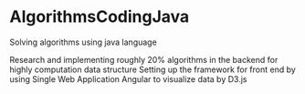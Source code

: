 # AlgorithmsCodingJava
Solving algorithms using java language

Research and implementing roughly 20%  algorithms in the backend for highly computation data structure
Setting up the framework for front end by using Single Web Application Angular to visualize data by D3.js 
